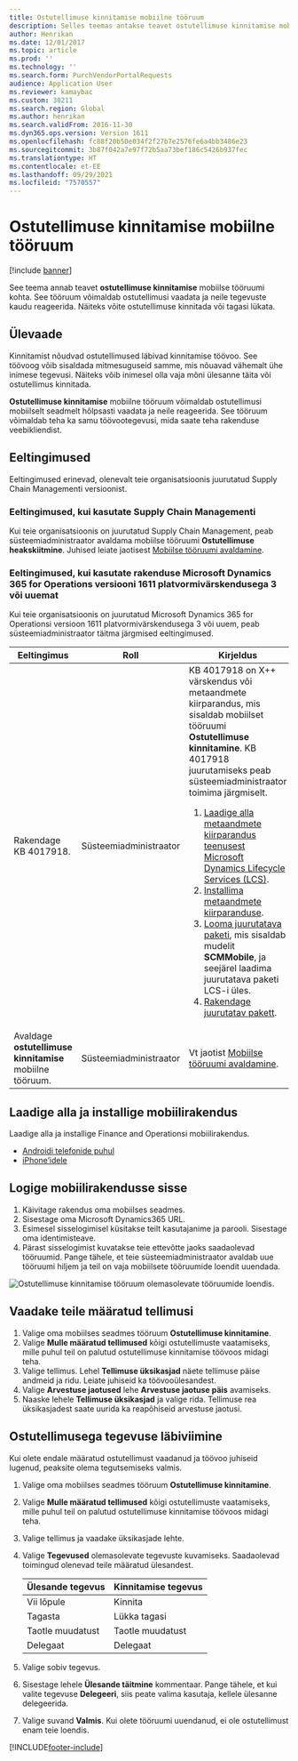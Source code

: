 ```yaml
---
title: Ostutellimuse kinnitamise mobiilne tööruum
description: Selles teemas antakse teavet ostutellimuse kinnitamise mobiilse tööruumi kohta, mis võimaldab ostutellimusi vaadata ja neile tegevuste kaudu reageerida. Näiteks võite ostutellimuse kinnitada või tagasi lükata.
author: Henrikan
ms.date: 12/01/2017
ms.topic: article
ms.prod: ''
ms.technology: ''
ms.search.form: PurchVendorPortalRequests
audience: Application User
ms.reviewer: kamaybac
ms.custom: 30211
ms.search.region: Global
ms.author: henrikan
ms.search.validFrom: 2016-11-30
ms.dyn365.ops.version: Version 1611
ms.openlocfilehash: fc88f20b50e034f2f27b7e2576fe6a4bb3486e23
ms.sourcegitcommit: 3b87f042a7e97f72b5aa73bef186c5426b937fec
ms.translationtype: HT
ms.contentlocale: et-EE
ms.lasthandoff: 09/29/2021
ms.locfileid: "7570557"
---
```

# <a name="purchase-order-approval-mobile-workspace"></a>Ostutellimuse kinnitamise mobiilne tööruum

[!include [banner](../includes/banner.md)]

See teema annab teavet **ostutellimuse kinnitamise** mobiilse tööruumi kohta. See tööruum võimaldab ostutellimusi vaadata ja neile tegevuste kaudu reageerida. Näiteks võite ostutellimuse kinnitada või tagasi lükata.
 
## <a name="overview"></a>Ülevaade 
Kinnitamist nõudvad ostutellimused läbivad kinnitamise töövoo. See töövoog võib sisaldada mitmesuguseid samme, mis nõuavad vähemalt ühe inimese tegevusi. Näiteks võib inimesel olla vaja mõni ülesanne täita või ostutellimus kinnitada. 

**Ostutellimuse kinnitamise** mobiilne tööruum võimaldab ostutellimusi mobiilselt seadmelt hõlpsasti vaadata ja neile reageerida. See tööruum võimaldab teha ka samu töövootegevusi, mida saate teha rakenduse veebikliendist.

## <a name="prerequisites"></a>Eeltingimused
Eeltingimused erinevad, olenevalt teie organisatsioonis juurutatud Supply Chain Managementi versioonist.

### <a name="prerequisites-if-you-use-supply-chain-management"></a>Eeltingimused, kui kasutate Supply Chain Managementi 
Kui teie organisatsioonis on juurutatud Supply Chain Management, peab süsteemiadministraator avaldama mobiilse tööruumi **Ostutellimuse heakskiitmine**. Juhised leiate jaotisest [Mobiilse tööruumi avaldamine](../../fin-ops-core/dev-itpro/mobile-apps/publish-mobile-workspace.md).

### <a name="prerequisites-if-you-use-microsoft-dynamics-365-for-operations-version-1611-with-platform-update-3-or-later"></a>Eeltingimused, kui kasutate rakenduse Microsoft Dynamics 365 for Operations versiooni 1611 platvormivärskendusega 3 või uuemat
Kui teie organisatsioonis on juurutatud Microsoft Dynamics 365 for Operationsi versioon 1611 platvormivärskendusega 3 või uuem, peab süsteemiadministraator täitma järgmised eeltingimused. 

<table>
<thead>
<tr class="header">
<th>Eeltingimus</th>
<th>Roll</th>
<th>Kirjeldus</th>
</tr>
</thead>
<tbody>
<tr class="odd">
<td>Rakendage KB 4017918.</td>
<td>Süsteemiadministraator</td>
<td>KB 4017918 on X++ värskendus või metaandmete kiirparandus, mis sisaldab mobiilset tööruumi <strong>Ostutellimuse kinnitamine</strong>. KB 4017918 juurutamiseks peab süsteemiadministraator toimima järgmiselt.
<ol>
<li><a href="/dynamics365/fin-ops-core/dev-itpro/migration-upgrade/download-hotfix-lcs">Laadige alla metaandmete kiirparandus teenusest Microsoft Dynamics Lifecycle Services (LCS)</a>.</li>
<li><a href="/dynamics365/fin-ops-core/dev-itpro/migration-upgrade/install-metadata-hotfix-package">Installima metaandmete kiirparanduse</a>.</li>
<li><a href="/dynamics365/fin-ops-core/dev-itpro/deployment/create-apply-deployable-package">Looma juurutatava paketi</a>, mis sisaldab mudelit <strong>SCMMobile</strong>, ja seejärel laadima juurutatava paketi LCS-i üles.</li>
<li><a href="/dynamics365/fin-ops-core/dev-itpro/deployment/apply-deployable-package-system">Rakendage juurutatav pakett</a>.</li>
</ol></td>
</tr>
<tr class="even">
<td>Avaldage <strong>ostutellimuse kinnitamise</strong> mobiilne tööruum.</td>
<td>Süsteemiadministraator</td>
<td>Vt jaotist <a href="/dynamics365/fin-ops-core/dev-itpro/mobile-apps/publish-mobile-workspace">Mobiilse tööruumi avaldamine</a>.</td>
</tr>
</tbody>
</table>

## <a name="download-and-install-the-mobile-app"></a>Laadige alla ja installige mobiilirakendus
Laadige alla ja installige Finance and Operationsi mobiilirakendus.

- [Androidi telefonide puhul](https://go.microsoft.com/fwlink/?linkid=850662)
- [iPhone’idele](https://go.microsoft.com/fwlink/?linkid=850663)


## <a name="sign-in-to-the-mobile-app"></a>Logige mobiilirakendusse sisse

1. Käivitage rakendus oma mobiilses seadmes.
2. Sisestage oma Microsoft Dynamics365 URL.
3. Esimesel sisselogimisel küsitakse teilt kasutajanime ja parooli. Sisestage oma identimisteave.
4. Pärast sisselogimist kuvatakse teie ettevõtte jaoks saadaolevad tööruumid. Pange tähele, et teie süsteemiadministraator avaldab uue tööruumi hiljem ja teil on vaja mobiilsete tööruumide loendit uuendada.

![Ostutellimuse kinnitamise tööruum olemasolevate tööruumide loendis.](./media/po-workspaces.png)

## <a name="view-orders-that-are-assigned-to-you"></a>Vaadake teile määratud tellimusi
1. Valige oma mobiilses seadmes tööruum **Ostutellimuse kinnitamine**.
2. Valige **Mulle määratud tellimused** kõigi ostutellimuste vaatamiseks, mille puhul teil on palutud ostutellimuse kinnitamise töövoos midagi teha.
3. Valige tellimus. Lehel **Tellimuse üksikasjad** näete tellimuse päise andmeid ja ridu. Leiate juhiseid ka töövooülesandest.
4. Valige **Arvestuse jaotused** lehe **Arvestuse jaotuse päis** avamiseks.
5. Naaske lehele **Tellimuse üksikasjad** ja valige rida. Tellimuse rea üksikasjadest saate uurida ka reapõhiseid arvestuse jaotusi.

## <a name="complete-an-action-on-the-purchase-order"></a>Ostutellimusega tegevuse läbiviimine
Kui olete endale määratud ostutellimust vaadanud ja töövoo juhiseid lugenud, peaksite olema tegutsemiseks valmis.

1. Valige oma mobiilses seadmes tööruum **Ostutellimuse kinnitamine**.
2. Valige **Mulle määratud tellimused** kõigi ostutellimuste vaatamiseks, mille puhul teil on palutud ostutellimuse kinnitamise töövoos midagi teha.
3. Valige tellimus ja vaadake üksikasjade lehte.
4. Valige **Tegevused** olemasolevate tegevuste kuvamiseks. Saadaolevad toimingud olenevad teile määratud ülesandest.

    | Ülesande tegevus    | Kinnitamise tegevus  |
    |----------------|------------------|
    | Vii lõpule       | Kinnita          |
    | Tagasta         | Lükka tagasi           |
    | Taotle muudatust | Taotle muudatust   |
    | Delegaat       | Delegaat         |

5. Valige sobiv tegevus.
6. Sisestage lehele **Ülesande täitmine** kommentaar. Pange tähele, et kui valite tegevuse **Delegeeri**, siis peate valima kasutaja, kellele ülesanne delegeerida.
7. Valige suvand **Valmis**. Kui olete tööruumi uuendanud, ei ole ostutellimust enam teie loendis. 


[!INCLUDE[footer-include](../../includes/footer-banner.md)]